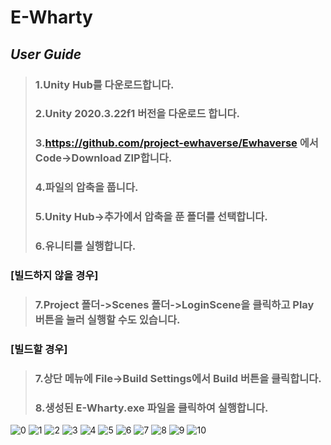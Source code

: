 # E-Wharty
## _User Guide_
> ### 1.Unity Hub를 다운로드합니다.
> ### 2.Unity 2020.3.22f1 버전을 다운로드 합니다.
> ### 3.https://github.com/project-ewhaverse/Ewhaverse 에서 Code->Download ZIP합니다.
> ### 4.파일의 압축을 풉니다.
> ### 5.Unity Hub->추가에서 압축을 푼 폴더를 선택합니다.
> ### 6.유니티를 실행합니다.
### [빌드하지 않을 경우]
> ### 7.Project 폴더->Scenes 폴더->LoginScene을 클릭하고 Play 버튼을 눌러 실행할 수도 있습니다.
### [빌드할 경우]
> ### 7.상단 메뉴에 File->Build Settings에서 Build 버튼을 클릭합니다.
> ### 8.생성된 E-Wharty.exe 파일을 클릭하여 실행합니다.
![0](https://user-images.githubusercontent.com/86212909/172803116-484168a3-0a4b-4ec6-92a7-4d2323def672.PNG)
![1](https://user-images.githubusercontent.com/86212909/172803125-ed126d79-4b72-4c3c-baaf-cb946c4ec57e.PNG)
![2](https://user-images.githubusercontent.com/86212909/172803128-777796c8-9059-4235-8a77-64d0b04ba57c.PNG)
![3](https://user-images.githubusercontent.com/86212909/172944871-163a124d-3bdd-4ec7-b196-0798bb14976b.PNG)
![4](https://user-images.githubusercontent.com/86212909/172803133-01b9027e-cfce-494d-b4be-a0cc153536b3.PNG)
![5](https://user-images.githubusercontent.com/86212909/172803136-3d9c2080-b760-485c-a6aa-cab764980175.PNG)
![6](https://user-images.githubusercontent.com/86212909/172803139-cf3a32f5-480e-432f-ba3e-21fc235b11e2.PNG)
![7](https://user-images.githubusercontent.com/86212909/172803143-631a626c-0b4d-41bf-adbe-92c30fae2760.PNG)
![8](https://user-images.githubusercontent.com/86212909/172803146-1f4d9ee5-0f63-459e-a3c7-45919d00dfc4.PNG)
![9](https://user-images.githubusercontent.com/86212909/172803151-28156751-faf6-4d0f-b49d-1aadf8360a6c.PNG)
![10](https://user-images.githubusercontent.com/86212909/172803152-562f5522-6b20-47f0-9084-bd8345f1722d.PNG)
